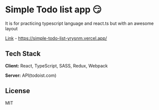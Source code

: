 # Simple Todo list app 😏

It is for practicing typescript language and react.ts but with an awesome layout

[Link] - https://simple-todo-list-yrysnm.vercel.app/

## Tech Stack

**Client:** React, TypeScript, SASS, Redux, Webpack

**Server:** API(todoist.com)

## License

MIT

[//]: # "These are reference links used in the body of this note and get stripped out when the markdown processor does its job. There is no need to format nicely because it shouldn't be seen. Thanks SO - http://stackoverflow.com/questions/4823468/store-comments-in-markdown-syntax"
[link]: https://simple-todo-list-yrysnm.vercel.app/
